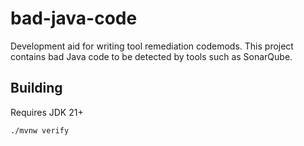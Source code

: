 # bad-java-code

Development aid for writing tool remediation codemods. This project contains bad Java code to be detected by tools such
as SonarQube.

## Building

Requires JDK 21+

```shell
./mvnw verify
```
